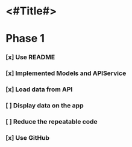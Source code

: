 #  <#Title#>
 # Phase 1
 ### [x] Use README
 ### [x] Implemented Models and APIService
 ### [x] Load data from API 
 ### [ ] Display data on the app
 ### [ ] Reduce the repeatable code
 ### [x] Use GitHub
 
